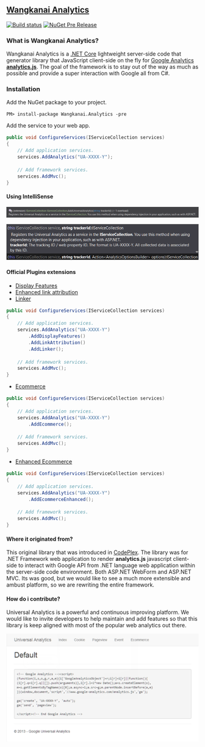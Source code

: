 ## [Wangkanai Analytics](http://analytics.wangkanai.org/)

[![Build status](https://ci.appveyor.com/api/projects/status/t46adtm386rxiqam?svg=true)](https://ci.appveyor.com/project/wangkanai/analytics) 
[![NuGet Pre Release](https://img.shields.io/nuget/vpre/Wangkanai.Analytics.svg?maxAge=3600)](https://www.nuget.org/packages/Wangkanai.Analytics/)

### What is Wangkanai Analytics?
Wangkanai Analytics is a [.NET Core](https://dotnet.github.io/) lightweight server-side code that generator library that JavaScript client-side on the fly for [Google Analytics **analytics.js**](https://developers.google.com/analytics/devguides/collection/analyticsjs/). The goal of the framework is to stay out of the way as much as possible and provide a super interaction with Google all from C#.

### Installation

Add the NuGet package to your project.

```
PM> install-package Wangkanai.Analytics -pre
```

Add the service to your web app.

```csharp
public void ConfigureServices(IServiceCollection services)
{
    // Add application services.
    services.AddAnalytics("UA-XXXX-Y");

    // Add framework services.
    services.AddMvc();    
}
```

#### Using IntelliSense

![AddAnalytics IntelliSense](wiki/images/AddAnalytics-Intellisense.png)

![AddAnalytics TrackerId](wiki/images/AddAnalytics-trackerId.png)

#### Official Plugins extensions
- [Display Features](https://developers.google.com/analytics/devguides/collection/analyticsjs/display-features)
- [Enhanced link attribution](https://developers.google.com/analytics/devguides/collection/analyticsjs/enhanced-link-attribution)
- [Linker](https://developers.google.com/analytics/devguides/collection/analyticsjs/linker)
```csharp
public void ConfigureServices(IServiceCollection services)
{
    // Add application services.
    services.AddAnalytics("UA-XXXX-Y")
        .AddDisplayFeatures()
        .AddLinkAttribution()
        .AddLinker(); 

    // Add framework services.
    services.AddMvc();       
}
```
- [Ecommerce](https://developers.google.com/analytics/devguides/collection/analyticsjs/ecommerce)
```csharp
public void ConfigureServices(IServiceCollection services)
{
    // Add application services.
    services.AddAnalytics("UA-XXXX-Y")
        .AddEcommerce();        

    // Add framework services.
    services.AddMvc();
}
```
- [Enhanced Ecommerce](https://developers.google.com/analytics/devguides/collection/analyticsjs/enhanced-ecommerce)
```csharp
public void ConfigureServices(IServiceCollection services)
{
    // Add application services.
    services.AddAnalytics("UA-XXXX-Y")
        .AddEcommerceEnhanced(); 

    // Add framework services.
    services.AddMvc();       
}
```

#### Where it originated from?
This original library that was introduced in [CodePlex](https://archive.codeplex.com/?p=universalanalytics). The library was for .NET Framework web application to render **analytics.js** javascript client-side to interact with Google API from .NET language web application within the server-side code environment. Both ASP.NET WebForm and ASP.NET MVC. Its was good, but we would like to see a much more extensible and ambust platform, so we are rewriting the entire framework.

#### How do i contribute?
Universal Analytics is a powerful and continuous improving platform. We would like to invite developers to help maintain and add features so that this library is keep aligned with most of the popular web analytics out there. 


![mvc showcase](https://raw.githubusercontent.com/wangkanai/analytics/master/Analytics/wiki/Universal-Analytics-Mvc.png)

